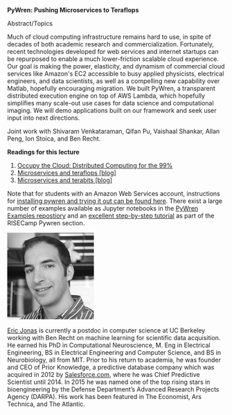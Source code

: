 <div class="abstract">   

<strong>PyWren: Pushing Microservices to Teraflops</strong>
<p align="justify">Abstract/Topics</p>  

Much of cloud computing infrastructure remains hard to use, in spite
of decades of both academic research and commercialization.
Fortunately, recent technologies developed for web services and
internet startups can be repurposed to enable a much lower-friction
scalable cloud experience. Our goal is making the power, elasticity,
and dynamism of commercial cloud services like Amazon's EC2 accessible
to busy applied physicists, electrical engineers, and data scientists,
as well as a compelling new capability over Matlab, hopefully
encouraging migration. We built PyWren, a transparent distributed
execution engine on top of AWS Lambda, which hopefully simplifies many
scale-out use cases for data science and computational imaging. We
will demo applications built on our framework and seek user input into
next directions.

Joint work with Shivaram Venkataraman, Qifan Pu, Vaishaal Shankar, Allan Peng, Ion Stoica, and Ben Recht. 

<strong>Readings for this lecture</strong>  
<ol>
<li>
<a href="https://arxiv.org/abs/1702.04024"> Occupy the Cloud: Distributed Computing for the 99% </a> 
</li>
<li>
<a href="http://pywren.io/pywren.html"> Microservices and teraflops [blog]</a>
</li>
<li>
<a href="http://pywren.io/pywren_s3.html"> Microservices and terabits [blog]</a>
</li>

</ol>

Note that for students with an Amazon Web Services account, instructions for [installing pywren and trying it out can be found here](http://pywren.io/pages/gettingstarted.html). There exist a large number of examples available as Jupyter notebooks in the [PyWren Examples repostiory](https://github.com/pywren/examples/)  and an [excellent step-by-step tutorial](https://github.com/ucbrise/risecamp/blob/master/pywren/pywren-intro.ipynb)  as part of the RISECamp Pywren section. 
</div>

![Eric Jonas](/assets/img/EricJonas.png)  

[Eric Jonas](http://ericjonas.com/) is currently a postdoc in computer science at UC Berkeley working with Ben Recht on machine learning for scientific data acquisition. He earned his PhD in Computational Neuroscience, M. Eng in Electrical Engineering, BS in Electrical Engineering and Computer Science, and BS in Neurobiology, all from MIT. Prior to his return to academia, he was founder and CEO of Prior Knowledge, a predictive database company which was acquired in 2012 by [Salesforce.com](https://www.salesforce.com), where he was Chief Predictive Scientist until 2014. In 2015 he was named one of the top rising stars in bioengineering by the Defense Department’s Advanced Research Projects Agency (DARPA). His work has been featured in The Economist, Ars Technica, and The Atlantic.
